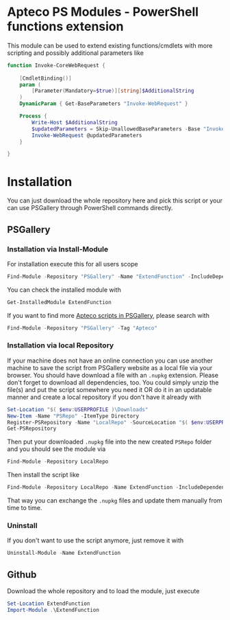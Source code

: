 
# Apteco PS Modules - PowerShell functions extension

This module can be used to extend existing functions/cmdlets with more scripting
and possibly additional parameters like

```PowerShell
function Invoke-CoreWebRequest {
    
    [CmdletBinding()]
    param (
        [Parameter(Mandatory=$true)][string]$AdditionalString
    )
    DynamicParam { Get-BaseParameters "Invoke-WebRequest" }

    Process {
        Write-Host $AdditionalString
        $updatedParameters = Skip-UnallowedBaseParameters -Base "Invoke-WebRequest" -Parameters $PSBoundParameters
        Invoke-WebRequest @updatedParameters
    }

}
```

# Installation

You can just download the whole repository here and pick this script or your can use PSGallery through PowerShell commands directly.

## PSGallery

### Installation via Install-Module

For installation execute this for all users scope

```PowerShell
Find-Module -Repository "PSGallery" -Name "ExtendFunction" -IncludeDependencies | Install-Module -Verbose -Scope AllUsers
```

You can check the installed module with

```PowerShell
Get-InstalledModule ExtendFunction
```

If you want to find more [Apteco scripts in PSGallery](https://www.powershellgallery.com/packages?q=Tags%3A%22Apteco%22), please search with

```PowerShell
Find-Module -Repository "PSGallery" -Tag "Apteco"
```

### Installation via local Repository

If your machine does not have an online connection you can use another machine to save the script from PSGallery website as a local file via your browser. You should have download a file with an `.nupkg` extension. Please don't forget to download all dependencies, too. You could simply unzip the file(s) and put the script somewhere you need it OR do it in an updatable manner and create a local repository if you don't have it already with

```PowerShell
Set-Location "$( $env:USERPROFILE )\Downloads"
New-Item -Name "PSRepo" -ItemType Directory
Register-PSRepository -Name "LocalRepo" -SourceLocation "$( $env:USERPROFILE )\Downloads\PSRepo"
Get-PSRepository
```

Then put your downloaded `.nupkg` file into the new created `PSRepo` folder and you should see the module via 

```PowerShell
Find-Module -Repository LocalRepo
```

Then install the script like 

```PowerShell
Find-Module -Repository LocalRepo -Name ExtendFunction -IncludeDependencies | Install-Module -Scope CurrentUser -Verbose
```

That way you can exchange the `.nupkg` files and update them manually from time to time.

### Uninstall

If you don't want to use the script anymore, just remove it with 

```PowerShell
Uninstall-Module -Name ExtendFunction
```

## Github

Download the whole repository and to load the module, just execute

```PowerShell
Set-Location ExtendFunction
Import-Module .\ExtendFunction
```

